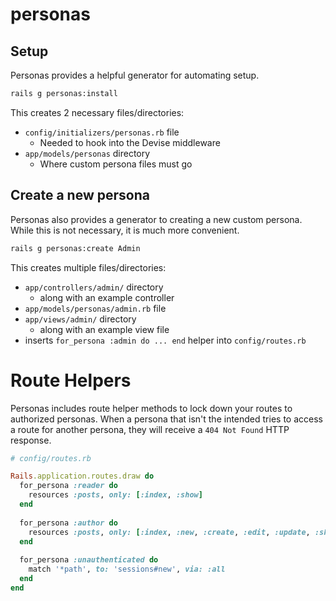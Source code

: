 # personas

## Setup

Personas provides a helpful generator for automating setup. 
```bash
rails g personas:install
```
This creates 2 necessary files/directories:
- `config/initializers/personas.rb` file
  - Needed to hook into the Devise middleware
- `app/models/personas` directory
  - Where custom persona files must go

## Create a new persona
Personas also provides a generator to creating a new custom persona. While this is not necessary, it is much more convenient.

```bash
rails g personas:create Admin
```

This creates multiple files/directories:
- `app/controllers/admin/` directory
  - along with an example controller
- `app/models/personas/admin.rb` file
- `app/views/admin/` directory
  - along with an example view file
- inserts `for_persona :admin do ... end` helper into `config/routes.rb`

# Route Helpers
Personas includes route helper methods to lock down your routes to authorized personas. When a persona that isn't the intended tries to access a route for another persona, they will receive a `404 Not Found` HTTP response. 

```ruby
# config/routes.rb

Rails.application.routes.draw do
  for_persona :reader do
    resources :posts, only: [:index, :show]
  end
  
  for_persona :author do
    resources :posts, only: [:index, :new, :create, :edit, :update, :show]
  end
  
  for_persona :unauthenticated do
    match '*path', to: 'sessions#new', via: :all
  end
end

```

